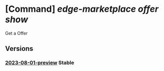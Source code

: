 # [Command] _edge-marketplace offer show_

Get a Offer

## Versions

### [2023-08-01-preview](/Resources/mgmt-plane/L3tyZXNvdXJjZXVyaX0vcHJvdmlkZXJzL21pY3Jvc29mdC5lZGdlbWFya2V0cGxhY2Uvb2ZmZXJzL3t9/2023-08-01-preview.xml) **Stable**

<!-- mgmt-plane /{resourceuri}/providers/microsoft.edgemarketplace/offers/{} 2023-08-01-preview -->
